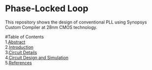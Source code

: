 # Phase-Locked Loop
This repository shows the design of conventional PLL using Synopsys Custom Compiler at 28nm CMOS technology.

#Table of Contents  
1.[Abstract](url)  
2.[Introduction](url)  
3.[Circuit Details](url)  
4.[Circuit Design and Simulation](url)  
5.[References](url)  

#
